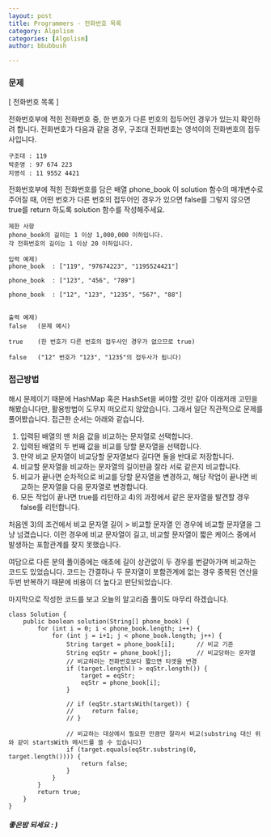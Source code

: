 ```yaml
---
layout: post
title: Programmers - 전화번호 목록
category: Algolism
categories: [Algolism]
author: bbubbush

---
```

### 문제
[ 전화번호 목록 ]

전화번호부에 적힌 전화번호 중, 한 번호가 다른 번호의 접두어인 경우가 있는지 확인하려 합니다. 전화번호가 다음과 같을 경우, 구조대 전화번호는 영석이의 전화번호의 접두사입니다.
```
구조대 : 119
박준영 : 97 674 223
지영석 : 11 9552 4421
```

전화번호부에 적힌 전화번호를 담은 배열 phone_book 이 solution 함수의 매개변수로 주어질 때, 어떤 번호가 다른 번호의 접두어인 경우가 있으면 false를 그렇지 않으면 true를 return 하도록 solution 함수를 작성해주세요.
```
제한 사항
phone_book의 길이는 1 이상 1,000,000 이하입니다.
각 전화번호의 길이는 1 이상 20 이하입니다.
```

```
입력 예제)
phone_book  : ["119", "97674223", "1195524421"]

phone_book  : ["123", "456", "789"]

phone_book  : ["12", "123", "1235", "567", "88"]


출력 예제)
false   (문제 예시)

true    (한 번호가 다른 번호의 접두사인 경우가 없으므로 true)

false   ("12" 번호가 "123", "1235"의 접두사가 됩니다)

```
### 접근방법
해시 문제이기 때문에 HashMap 혹은 HashSet을 써야할 것만 같아 이래저래 고민을 해봤습니다만, 활용방법이 도무지 떠오르지 않았습니다. 그래서 일단 직관적으로 문제를 풀어봤습니다.
접근한 순서는 아래와 같습니다.
1. 입력된 배열의 맨 처음 값을 비교하는 문자열로 선택합니다.
2. 입력된 배열의 두 번째 값을 비교를 당할 문자열을 선택합니다.
3. 만약 비교 문자열이 비교당할 문자열보다 길다면 둘을 반대로 저장합니다.
4. 비교할 문자열을 비교하는 문자열의 길이만큼 잘라 서로 같은지 비교합니다.
5. 비교가 끝나면 순차적으로 비교를 당할 문자열을 변경하고, 해당 작업이 끝나면 비교하는 문자열을 다음 문자열로 변경합니다.
6. 모든 작업이 끝나면 true를 리턴하고 4)의 과정에서 같은 문자열을 발견할 경우 false를 리턴합니다.

처음엔 3)의 조건에서 비교 문자열 길이 > 비교할 문자열 인 경우에 비교할 문자열을 그냥 넘겼습니다. 이런 경우에 비교 문자열이 길고, 비교할 문자열이 짧은 케이스 중에서 발생하는 포함관계를 찾지 못했습니다.

여담으로 다른 분의 풀이중에는 애초에 길이 상관없이 두 경우를 번갈아가며 비교하는 코드도 있었습니다. 코드는 간결하나 두 문자열이 포함관계에 없는 경우 중복된 연산을 두번 반복하기 때문에 비용이 더 높다고 판단되었습니다.

마지막으로 작성한 코드를 보고 오늘의 알고리즘 풀이도 마무리 하겠습니다.
```{.java}
class Solution {
    public boolean solution(String[] phone_book) {
        for (int i = 0; i < phone_book.length; i++) {
            for (int j = i+1; j < phone_book.length; j++) {
                String target = phone_book[i];      // 비교 기준
                String eqStr = phone_book[j];       // 비교당하는 문자열
                // 비교하려는 전화번호보다 짧으면 타겟을 변경
                if (target.length() > eqStr.length()) {
                    target = eqStr;
                    eqStr = phone_book[i];
                }

                // if (eqStr.startsWith(target)) {
                //     return false;
                // }

                // 비교하는 대상에서 필요한 만큼만 잘라서 비교(substring 대신 위와 같이 startsWith 메서드를 쓸 수 있습니다)
                if (target.equals(eqStr.substring(0, target.length()))) {
                    return false;
                }
            }
        }
        return true;
    }
}
```
##### 좋은밤 되세요 : )